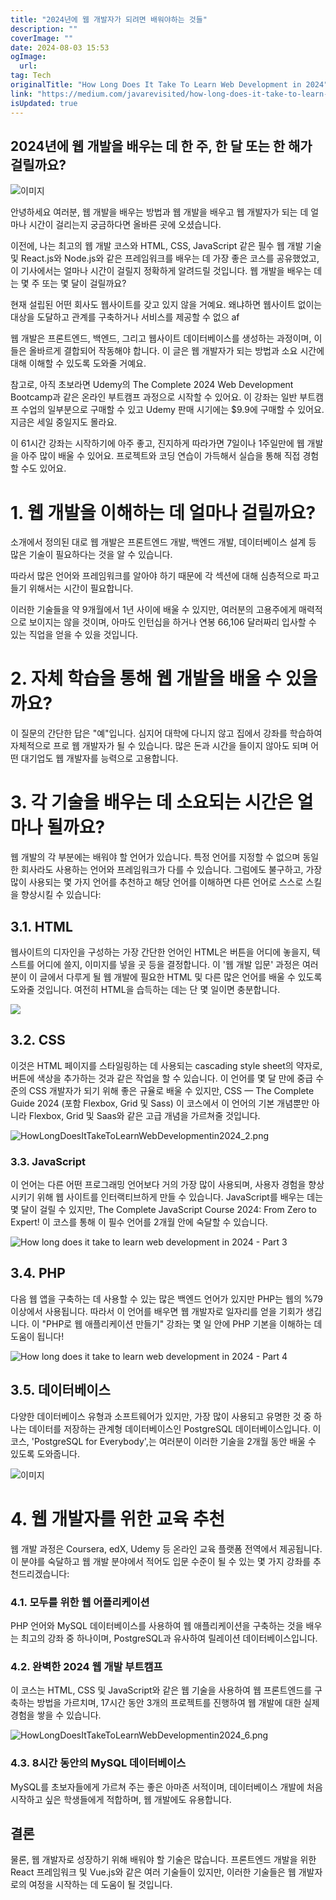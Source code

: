 ```yaml
---
title: "2024년에 웹 개발자가 되려면 배워야하는 것들"
description: ""
coverImage: ""
date: 2024-08-03 15:53
ogImage:
  url:
tag: Tech
originalTitle: "How Long Does It Take To Learn Web Development in 2024"
link: "https://medium.com/javarevisited/how-long-does-it-take-to-learn-web-development-in-2024-f4cf3c4d0d2f"
isUpdated: true
---
```


## 2024년에 웹 개발을 배우는 데 한 주, 한 달 또는 한 해가 걸릴까요?

![이미지](/assets/img/HowLongDoesItTakeToLearnWebDevelopmentin2024_0.png)

안녕하세요 여러분, 웹 개발을 배우는 방법과 웹 개발을 배우고 웹 개발자가 되는 데 얼마나 시간이 걸리는지 궁금하다면 올바른 곳에 오셨습니다.

이전에, 나는 최고의 웹 개발 코스와 HTML, CSS, JavaScript 같은 필수 웹 개발 기술 및 React.js와 Node.js와 같은 프레임워크를 배우는 데 가장 좋은 코스를 공유했었고, 이 기사에서는 얼마나 시간이 걸릴지 정확하게 알려드릴 것입니다. 웹 개발을 배우는 데는 몇 주 또는 몇 달이 걸릴까요?

<!-- seedividend - 사각형 -->

<ins class="adsbygoogle"
     style="display:block"
     data-ad-client="ca-pub-4877378276818686"
     data-ad-slot="1898504329"
     data-ad-format="auto"
     data-full-width-responsive="true"></ins>

<script>
     (adsbygoogle = window.adsbygoogle || []).push({});
</script>

현재 설립된 어떤 회사도 웹사이트를 갖고 있지 않을 거예요. 왜냐하면 웹사이트 없이는 대상을 도달하고 관계를 구축하거나 서비스를 제공할 수 없으 af

웹 개발은 프론트엔드, 백엔드, 그리고 웹사이트 데이터베이스를 생성하는 과정이며, 이들은 올바르게 결합되어 작동해야 합니다. 이 글은 웹 개발자가 되는 방법과 소요 시간에 대해 이해할 수 있도록 도와줄 거예요.

참고로, 아직 초보라면 Udemy의 The Complete 2024 Web Development Bootcamp과 같은 온라인 부트캠프 과정으로 시작할 수 있어요. 이 강좌는 일반 부트캠프 수업의 일부분으로 구매할 수 있고 Udemy 판매 시기에는 $9.9에 구매할 수 있어요. 지금은 세일 중일지도 몰라요.

이 61시간 강좌는 시작하기에 아주 좋고, 진지하게 따라가면 7일이나 1주일만에 웹 개발을 아주 많이 배울 수 있어요. 프로젝트와 코딩 연습이 가득해서 실습을 통해 직접 경험할 수도 있어요.

<!-- seedividend - 사각형 -->

<ins class="adsbygoogle"
     style="display:block"
     data-ad-client="ca-pub-4877378276818686"
     data-ad-slot="1898504329"
     data-ad-format="auto"
     data-full-width-responsive="true"></ins>

<script>
     (adsbygoogle = window.adsbygoogle || []).push({});
</script>

# 1. 웹 개발을 이해하는 데 얼마나 걸릴까요?

소개에서 정의된 대로 웹 개발은 프론트엔드 개발, 백엔드 개발, 데이터베이스 설계 등 많은 기술이 필요하다는 것을 알 수 있습니다.

따라서 많은 언어와 프레임워크를 알아야 하기 때문에 각 섹션에 대해 심층적으로 파고들기 위해서는 시간이 필요합니다.

이러한 기술들을 약 9개월에서 1년 사이에 배울 수 있지만, 여러분의 고용주에게 매력적으로 보이지는 않을 것이며, 아마도 인턴십을 하거나 연봉 66,106 달러짜리 입사할 수 있는 직업을 얻을 수 있을 것입니다.

<!-- seedividend - 사각형 -->

<ins class="adsbygoogle"
     style="display:block"
     data-ad-client="ca-pub-4877378276818686"
     data-ad-slot="1898504329"
     data-ad-format="auto"
     data-full-width-responsive="true"></ins>

<script>
     (adsbygoogle = window.adsbygoogle || []).push({});
</script>

# 2. 자체 학습을 통해 웹 개발을 배울 수 있을까요?

이 질문의 간단한 답은 "예"입니다. 심지어 대학에 다니지 않고 집에서 강좌를 학습하여 자체적으로 프로 웹 개발자가 될 수 있습니다. 많은 돈과 시간을 들이지 않아도 되며 어떤 대기업도 웹 개발자를 능력으로 고용합니다.

# 3. 각 기술을 배우는 데 소요되는 시간은 얼마나 될까요?

웹 개발의 각 부분에는 배워야 할 언어가 있습니다. 특정 언어를 지정할 수 없으며 동일한 회사라도 사용하는 언어와 프레임워크가 다를 수 있습니다. 그럼에도 불구하고, 가장 많이 사용되는 몇 가지 언어를 추천하고 해당 언어를 이해하면 다른 언어로 스스로 스킬을 향상시킬 수 있습니다:

<!-- seedividend - 사각형 -->

<ins class="adsbygoogle"
     style="display:block"
     data-ad-client="ca-pub-4877378276818686"
     data-ad-slot="1898504329"
     data-ad-format="auto"
     data-full-width-responsive="true"></ins>

<script>
     (adsbygoogle = window.adsbygoogle || []).push({});
</script>

## 3.1. HTML

웹사이트의 디자인을 구성하는 가장 간단한 언어인 HTML은 버튼을 어디에 놓을지, 텍스트를 어디에 쓸지, 이미지를 넣을 곳 등을 결정합니다. 이 '웹 개발 입문' 과정은 여러분이 이 글에서 다루게 될 웹 개발에 필요한 HTML 및 다른 많은 언어를 배울 수 있도록 도와줄 것입니다. 여전히 HTML을 습득하는 데는 단 몇 일이면 충분합니다.

<img src="/assets/img/HowLongDoesItTakeToLearnWebDevelopmentin2024_1.png" />

## 3.2. CSS

<!-- seedividend - 사각형 -->

<ins class="adsbygoogle"
     style="display:block"
     data-ad-client="ca-pub-4877378276818686"
     data-ad-slot="1898504329"
     data-ad-format="auto"
     data-full-width-responsive="true"></ins>

<script>
     (adsbygoogle = window.adsbygoogle || []).push({});
</script>

이것은 HTML 페이지를 스타일링하는 데 사용되는 cascading style sheet의 약자로, 버튼에 색상을 추가하는 것과 같은 작업을 할 수 있습니다. 이 언어를 몇 달 만에 중급 수준의 CSS 개발자가 되기 위해 좋은 규율로 배울 수 있지만, CSS — The Complete Guide 2024 (포함 Flexbox, Grid 및 Sass) 이 코스에서 이 언어의 기본 개념뿐만 아니라 Flexbox, Grid 및 Saas와 같은 고급 개념을 가르쳐줄 것입니다.

![HowLongDoesItTakeToLearnWebDevelopmentin2024_2.png](/assets/img/HowLongDoesItTakeToLearnWebDevelopmentin2024_2.png)

### 3.3. JavaScript

이 언어는 다른 어떤 프로그래밍 언어보다 거의 가장 많이 사용되며, 사용자 경험을 향상시키기 위해 웹 사이트를 인터랙티브하게 만들 수 있습니다. JavaScript를 배우는 데는 몇 달이 걸릴 수 있지만, The Complete JavaScript Course 2024: From Zero to Expert! 이 코스를 통해 이 필수 언어를 2개월 안에 숙달할 수 있습니다.

<!-- seedividend - 사각형 -->

<ins class="adsbygoogle"
     style="display:block"
     data-ad-client="ca-pub-4877378276818686"
     data-ad-slot="1898504329"
     data-ad-format="auto"
     data-full-width-responsive="true"></ins>

<script>
     (adsbygoogle = window.adsbygoogle || []).push({});
</script>

![How long does it take to learn web development in 2024 - Part 3](/assets/img/HowLongDoesItTakeToLearnWebDevelopmentin2024_3.png)

## 3.4. PHP

다음 웹 앱을 구축하는 데 사용할 수 있는 많은 백엔드 언어가 있지만 PHP는 웹의 %79 이상에서 사용됩니다. 따라서 이 언어를 배우면 웹 개발자로 일자리를 얻을 기회가 생깁니다. 이 "PHP로 웹 애플리케이션 만들기" 강좌는 몇 일 안에 PHP 기본을 이해하는 데 도움이 됩니다!

![How long does it take to learn web development in 2024 - Part 4](/assets/img/HowLongDoesItTakeToLearnWebDevelopmentin2024_4.png)

<!-- seedividend - 사각형 -->

<ins class="adsbygoogle"
     style="display:block"
     data-ad-client="ca-pub-4877378276818686"
     data-ad-slot="1898504329"
     data-ad-format="auto"
     data-full-width-responsive="true"></ins>

<script>
     (adsbygoogle = window.adsbygoogle || []).push({});
</script>

## 3.5. 데이터베이스

다양한 데이터베이스 유형과 소프트웨어가 있지만, 가장 많이 사용되고 유명한 것 중 하나는 데이터를 저장하는 관계형 데이터베이스인 PostgreSQL 데이터베이스입니다. 이 코스, 'PostgreSQL for Everybody',는 여러분이 이러한 기술을 2개월 동안 배울 수 있도록 도와줍니다.

![이미지](/assets/img/HowLongDoesItTakeToLearnWebDevelopmentin2024_5.png)

# 4. 웹 개발자를 위한 교육 추천

<!-- seedividend - 사각형 -->

<ins class="adsbygoogle"
     style="display:block"
     data-ad-client="ca-pub-4877378276818686"
     data-ad-slot="1898504329"
     data-ad-format="auto"
     data-full-width-responsive="true"></ins>

<script>
     (adsbygoogle = window.adsbygoogle || []).push({});
</script>

웹 개발 과정은 Coursera, edX, Udemy 등 온라인 교육 플랫폼 전역에서 제공됩니다. 이 분야를 숙달하고 웹 개발 분야에서 적어도 입문 수준이 될 수 있는 몇 가지 강좌를 추천드리겠습니다:

### 4.1. 모두를 위한 웹 어플리케이션

PHP 언어와 MySQL 데이터베이스를 사용하여 웹 애플리케이션을 구축하는 것을 배우는 최고의 강좌 중 하나이며, PostgreSQL과 유사하여 릴레이션 데이터베이스입니다.

### 4.2. 완벽한 2024 웹 개발 부트캠프

<!-- seedividend - 사각형 -->

<ins class="adsbygoogle"
     style="display:block"
     data-ad-client="ca-pub-4877378276818686"
     data-ad-slot="1898504329"
     data-ad-format="auto"
     data-full-width-responsive="true"></ins>

<script>
     (adsbygoogle = window.adsbygoogle || []).push({});
</script>

이 코스는 HTML, CSS 및 JavaScript와 같은 웹 기술을 사용하여 웹 프론트엔드를 구축하는 방법을 가르치며, 17시간 동안 3개의 프로젝트를 진행하여 웹 개발에 대한 실제 경험을 쌓을 수 있습니다.

![HowLongDoesItTakeToLearnWebDevelopmentin2024_6.png](/assets/img/HowLongDoesItTakeToLearnWebDevelopmentin2024_6.png)

### 4.3. 8시간 동안의 MySQL 데이터베이스

MySQL를 초보자들에게 가르쳐 주는 좋은 아마존 서적이며, 데이터베이스 개발에 처음 시작하고 싶은 학생들에게 적합하며, 웹 개발에도 유용합니다.

<!-- seedividend - 사각형 -->

<ins class="adsbygoogle"
     style="display:block"
     data-ad-client="ca-pub-4877378276818686"
     data-ad-slot="1898504329"
     data-ad-format="auto"
     data-full-width-responsive="true"></ins>

<script>
     (adsbygoogle = window.adsbygoogle || []).push({});
</script>

## 결론

물론, 웹 개발자로 성장하기 위해 배워야 할 기술은 많습니다. 프론트엔드 개발을 위한 React 프레임워크 및 Vue.js와 같은 여러 기술들이 있지만, 이러한 기술들은 웹 개발자로의 여정을 시작하는 데 도움이 될 것입니다.
